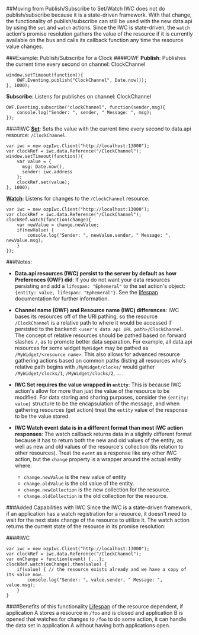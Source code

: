 ##Moving from Publish/Subscribe to Set/Watch
IWC does not do publish/subscribe because it is a state-driven framework. With that change, the functionality of
publish/subscribe can still be used with the new data.api by using the `set` and `watch` actions. Since the IWC is
state-driven, the `watch` action's promise resolution gathers the value of the resource if it is currently available on
the bus and calls its callback function any time the resource value changes.

###Example: Publish/Subscribe for a Clock
####OWF
**Publish**: Publishes the current time every second on channel: ClockChannel
```
window.setTimeout(function(){
    OWF.Eventing.publish("ClockChannel", Date.now());
}, 1000);
```

**Subscribe**: Listens for publishes on channel: ClockChannel
```
OWF.Eventing.subscribe("clockChannel", function(sender,msg){
    console.log("Sender: ", sender, " Message: ", msg);
});
```



####IWC
**[Set](../core_apis/common/storing.md)**: Sets the value with the current time every second to data.api resource: `/ClockChannel`.
```
var iwc = new ozpIwc.Client("http://localhost:13000");
var clockRef = iwc.data.Reference("/ClockChannel");
window.setTimeout(function(){
    var value = {
      msg: Date.now(),
      sender: iwc.address
    };
    clockRef.set(value);
}, 1000);
```


**[Watch](../core_apis/common/watching.md)**: Listens for changes to the `/ClockChannel` resource.

```
var iwc = new ozpIwc.Client("http://localhost:13000");
var clockRef = iwc.data.Reference("/ClockChannel");
clockRef.watch(function(change){
    var newValue = change.newValue;
    if(newValue) {
        console.log("Sender: ", newValue.sender, " Message: ", newValue.msg);
    }
});
```


###Notes:
* **Data.api resources (IWC) persist to the server by default as how Preferences (OWF) did**: If you do not want your
data resources persisting and add a `lifespan: "Ephemeral"` to the set action's object: `{entity: value, lifespan: "Ephemeral"}`.
See the [lifespan](../core_apis/common/storing.md) documentation for further information.
* **Channel name (OWF) and Resource name (IWC) differences**: IWC bases its resources off of the URI pathing, so the
resource `/ClockChannel` is a relative path to where it would be accessed if persisted to the backend:
`<user's data api URL path>/ClockChannel`. The concept of relative resources should be pathed based on forward slashes
`/`, as to promote better data separation. For example, all data.api resources for some widget `MyWidget` may be pathed
 as `/MyWidget/<resource name>`. This also allows for advanced resource gathering actions based on common paths (listing
 all resources who's relative path begins with `/MyWidget/clocks/`  would gather `/MyWidget/clocks/1`, `/MyWidget/clocks/2`, ... .

* **IWC Set requires the value wrapped in `entity`**: This is because IWC action's allow for more than just the value of
 the resource to be modified. For data storing and sharing purposes, consider the `{entity: value}` structure to
 be the encapsulation of the message, and when gathering resources (get action) treat the `entity` value of the response
 to be the value stored.

* **IWC Watch event data is in a different format than most IWC action responses**: The watch callback returns data in
a slightly different format because it has to return both the new and old values of the entity, as well as new and old
values of the resource's collection (its relation to other resources). Treat the `event` as a response like any other
IWC action, but the `change` property is a wrapper around the actual entity where:
    * `change.newValue` is the new value of entity
    * `change.oldValue` is the old value of the entity.
    * `change.newCollection` is the new collection for the resource.
    * `change.oldCollection` is the old collection for the resource.



###Added Capabilities with IWC
Since the IWC is a state-driven framework, if an application has a watch registration for a resource, it doesn't need
to wait for the next state change of the resource to utilize it. The watch action returns the current state of the
resource in its promise resolution:

####IWC
```
var iwc = new ozpIwc.Client("http://localhost:13000");
var clockRef = iwc.data.Reference("/ClockChannel");
var onChange = function(event) {...};
clockRef.watch(onChange).then(value) {
    if(value) { // the resource exists already and we have a copy of its value now.
        console.log("Sender: ", value.sender, " Message: ", value.msg);
    }
}

```

####Benefits of this functionality
[Lifespan](../core_apis/common/storing.md) of the resource dependent, if application A stores a resource in `/foo` and is closed and application B is
opened that watches for changes to `/foo` to do some action, it can handle the data set in application A without having
both applications open.
